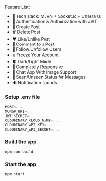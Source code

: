 Feature List:

-   🌟 Tech stack: MERN + Socket.io + Chakra UI
-   🎃 Authentication & Authorization with JWT
-   📝 Create Post
-   🗑️ Delete Post
-   ❤️ Like/Unlike Post
-   💬 Comment to a Post
-   👥 Follow/Unfollow Users
-   ❄️ Freeze Your Account
-   🌓 Dark/Light Mode
-   📱 Completely Responsive
-   💬 Chat App With Image Support
-   👀 Seen/Unseen Status for Messages
-   🔊 Notification sounds

### Setup .env file

```js
PORT=...
MONGO_URI=...
JWT_SECRET=...
CLOUDINARY_CLOUD_NAME=...
CLOUDINARY_API_KEY=...
CLOUDINARY_API_SECRET=...
```

### Build the app

```shell
npm run build
```

### Start the app

```shell
npm start
```